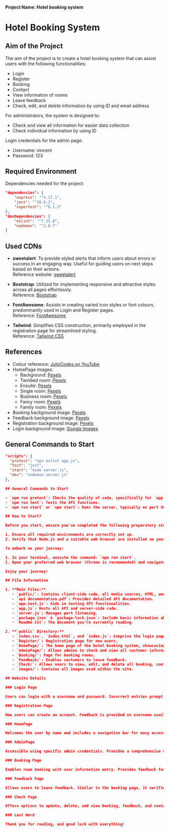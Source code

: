 #### Project Name: Hotel booking system #############
# Hotel Booking System

## Aim of the Project

The aim of the project is to create a hotel booking system that can assist users with the following functionalities:
- Login
- Register
- Booking
- Contact
- View information of rooms
- Leave feedback
- Check, edit, and delete information by using ID and email address

For administrators, the system is designed to:
- Check and view all information for easier data collection
- Check individual information by using ID

Login credentials for the admin page:
- Username: vincent
- Password: 123

## Required Environment

Dependencies needed for the project:

```json
"dependencies": {
    "express": "^4.17.1",  
    "jest": "^26.6.3",     
    "supertest": "^6.1.3"  
},
"devDependencies": {
    "eslint": "^7.25.0", 
    "nodemon": "^2.0.7"    
}
```

## Used CDNs

- **sweetalert**: To provide styled alerts that inform users about errors or success in an engaging way. Useful for guiding users on next steps based on their actions.  
  Reference website: [sweetalert](https://sweetalert.js.org/)

- **Bootstrap**: Utilized for implementing responsive and attractive styles across all pages effortlessly.  
  Reference: [Bootstrap](https://getbootstrap.com/)

- **FontAwesome**: Assists in creating varied icon styles or font colours, predominantly used in Login and Register pages.  
  Reference: [FontAwesome](https://fontawesome.com/)

- **Tailwind**: Simplifies CSS construction, primarily employed in the registration page for streamlined styling.  
  Reference: [Tailwind CSS](https://tailwindcss.com/)

## References

- Colour reference: [JulioCodes on YouTube](https://www.youtube.com/watch?v=41q3xQZ_XcM&ab_channel=JulioCodes)
- HomePage images:
  - Background: [Pexels](https://www.pexels.com/zh-cn/photo/600622/)
  - Twinbed room: [Pexels](https://www.pexels.com/zh-cn/photo/3659681/)
  - Ensuite: [Pexels](https://www.pexels.com/zh-cn/photo/2598638/)
  - Single room: [Pexels](https://www.pexels.com/zh-cn/photo/3754595/)
  - Business room: [Pexels](https://www.pexels.com/zh-cn/photo/2976970/)
  - Fancy room: [Pexels](https://www.pexels.com/zh-cn/photo/6032425/)
  - Family room: [Pexels](https://www.pexels.com/zh-cn/photo/1743229/)
- Booking background image: [Pexels](https://www.pexels.com/zh-cn/photo/2017802/)
- Feedback background image: [Pexels](https://www.pexels.com/zh-cn/photo/6935076/)
- Registration background image: [Pexels](https://www.pexels.com/zh-cn/photo/3127880/)
- Login background image: [Google Images](https://images.app.goo.gl/fWxdhF3C5VJZH1gb9)

## General Commands to Start

```json
"scripts": {
  "pretest": "npx eslint app.js",
  "test": "jest",
  "start": "node server.js",
  "dev": "nodemon server.js"
},

## General Commands to Start

- `npm run pretest`: Checks the quality of code, specifically for `app.js` on the server side.
- `npm run test`: Tests the API functions.
- `npm run start` or `npm start`: Runs the server, typically on port 5000.

## How to Start?

Before you start, ensure you've completed the following preparatory steps:

1. Ensure all required environments are correctly set up.
2. Verify that Node.js and a suitable web browser are installed on your system.

To embark on your journey:

1. In your terminal, execute the command: `npm run start`.
2. Open your preferred web browser (Chrome is recommended) and navigate to `http://localhost:5000/`.

Enjoy your journey!

## File Information

1. **Main Files:**
   - `public/`: Contains client-side code, all media sources, HTML, and CSS files.
   - `api documentation.pdf`: Provides detailed API documentation.
   - `app.test.js`: Aids in testing API functionalities.
   - `app.js`: Hosts all API and server-side code.
   - `server.js`: Manages port listening.
   - `package.json` & `package-lock.json`: Include basic information about the project, such as dependencies.
   - `Readme.txt`: The document you're currently reading.

2. **`public` Directory:**
   - `index.css`, `index.html`, and `index.js`: Comprise the login page, which is the first interface users encounter.
   - `Register/`: Registration page for new users.
   - `HomePage/`: The home page of the hotel booking system, showcasing hotel information.
   - `AdminPage/`: Allows admins to check and view all customer information.
   - `Booking/`: Page for booking rooms.
   - `Feedback/`: Enables customers to leave feedback.
   - `Check/`: Allows users to view, edit, and delete all booking, contact, and feedback information using their ID and email address.
   - `images/`: Contains all images used within the site.

## Website Details

### Login Page

Users can login with a username and password. Incorrect entries prompt the system to provide guidance for corrections. A reset button aids in correcting mistakes. For users without an account, a 'sign up' option is provided, redirecting them to the registration page. Admin login credentials are specifically provided for administrative access.

### Registration Page

New users can create an account. Feedback is provided on username availability and password strength, including visual cues for password strength. A reset button allows users to correct entries easily.

### HomePage

Welcomes the user by name and includes a navigation bar for easy access to different pages. Users can search for suitable rooms based on specific dates, with the system confirming availability. Room options are displayed with details such as price and ratings, aiding decision-making. A contact form is available for direct communication with staff, providing a contact ID for further inquiries or edits.

### AdminPage

Accessible using specific admin credentials. Provides a comprehensive view and management options for all bookings, searches, contacts, and feedback. Incorrect selections prompt guidance for correction.

### Booking Page

Enables room booking with user information entry. Provides feedback for incorrect data types and confirms booking details, including providing a booking ID for future reference.

### Feedback Page

Allows users to leave feedback. Similar to the booking page, it verifies data types and confirms feedback submission with an ID.

### Check Page

Offers options to update, delete, and view booking, feedback, and contact information using an ID and email address. Incorrect selections or entries are flagged for user correction.

### Last Word

Thank you for reading, and good luck with everything!

